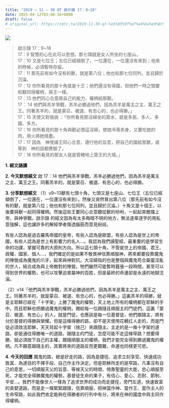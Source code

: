 ```yaml
---
title: "2019 – 11 – 30 QT 啟示錄 17：9~18"
date: 2025-04-12T03:40:16+0800
draft: false
# original_url: https://cmtc.tw/2019-11-30-qt-%e5%95%9f%e7%a4%ba%e9%8c%84-17%ef%bc%9a918
---
```


![](/images/qt.jpg)
> 啟示錄 17：9\~18  
> 17：9 智慧的心在此可以思想。那七頭就是女人所坐的七座山，  
> 17：10 又是七位王；五位已經傾倒了，一位還在，一位還沒有來到；他來的時候，必須暫時存留。  
> 17：11 那先前有如今沒有的獸，就是第八位；他也和那七位同列，並且歸於沉淪。  
> 17：12 你所看見的那十角就是十王；他們還沒有得國，但他們一時之間要和獸同得權柄，與王一樣。  
> 17：13 他們同心合意將自己的能力、權柄給那獸。  
> 17： 14 他們與羔羊爭戰，羔羊必勝過他們，因為羔羊是萬主之主、萬王之王。同著羔羊的，就是蒙召、被選、有忠心的，也必得勝。」  
> 17：15 天使又對我說 ：「你所看見那淫婦坐的眾水，就是多民、多人、多國、多方。  
> 17：16 你所看見的那十角與獸必恨這淫婦，使她冷落赤身，又要吃她的肉，用火將她燒盡。  
> 17：17 因為　神使諸王同心合意，遵行他的旨意，把自己的國給那獸，直等到　神的話都應驗了。  
> 17：18 你所看見的那女人就是管轄地上眾王的大城。」

**1. 經文誦讀**

**2.  今天默想經文**
啟 17：14 他們與羔羊爭戰，羔羊必勝過他們，因為羔羊是萬主之主、萬王之王。同著羔羊的，就是蒙召、被選、有忠心的，也必得勝。

**3. 分享默想經文**
（1）v9\~13獸有七頭十角，七頭又是七座山、七位王（五位已經傾倒了，一位還在，一位還沒有來到）。然後又突然冒出第八位（那先前有如今沒有的獸，就是第八位；他也和那七位同列，並且歸於沉淪。）十角又是十個王，以後要與獸一起同得權柄。然後這些王要同心合意聽從獸的吩咐，一起起來敵擋上帝，與神爭戰。啟示錄 的經文因為有太多晦暗不明的地方，無法逐章逐字的用私意強解，這也讓許多的解經學者傷透腦筋而意見紛歧。

有些人認為是過去羅馬帝國的皇帝，有些人認為是歐盟，有些人認為是世上的帝國，有些人認為是世上有影響力的名人…。我認為我們讀聖經，最重要的是學習生命的功課，掌握可靠的大原則方向。所以這七頭十角，不管是世上的帝國、君王、政權、國家、個人…，我們確定的是如果不敬畏神信靠順服神，將來都要投靠魔鬼的陣營成為魔鬼的爪牙，起來與神對抗。大淫婦指的也是整個與魔鬼苟合屬靈淫亂的世人，結合成為與上帝敵對的陣營。牠們雖然可能暫時囂張一段時間，甚至可以得到世界的權勢，也可以攻擊迫害屬神的百姓，但是最終的命運卻是永遠的地獄沈淪。

（2）v14「他們與羔羊爭戰，羔羊必勝過他們，因為羔羊是萬主之主、萬王之王。同著羔羊的，就是蒙召、被選、有忠心的，也必得勝。」這裏羔羊的得勝，就是主耶穌已經在「十字架」上勝了魔鬼的權勢，天上地上所有的權柄都在耶穌的手中，而且耶穌也把勝過魔鬼的權柄，賜給每一位跟隨且順服主的門徒們。這裏「蒙召、被選、有忠心」的人，就是門徒，也應該是每一位基督徒，他們跟隨主，將有分於基督的得勝與榮耀。但是這條得勝的路，卻不是天使用花轎扛人走的，而是門徒必須效法耶穌，天天背起十字架（捨己）來跟隨主。主走的是一條十字架的道路，卻是通往得勝唯一的道路，跟隨主的門徒，怎麼可能不走這條窄路？想要得勝，就必須放下自己的主權，跟隨順服主的權柄，我們才能完全得到勝過魔鬼的權柄。凡不願意跟隨主的，其實將來的道路反而更艱難，命運也同樣更可悲。

**4. 今天的回應**
魔鬼的路，總是好走的路，因為是捷徑、追求立刻享受、快速成功致富、為達目的不擇手段、自己作主作決定。但是耶穌所走的是窄路，凡事沒有自己的意思，一切順服天父的旨意、等候天父的時間、倚靠聖靈的大能，忠心順服至死，才能完全得勝魔鬼的權勢。基督徒生命的果子，有信心、愛心、忍耐、節制、平安…。我們不能像世人一樣為了追求世界的成功而走捷徑，旁門左道，快速致富的貪婪道路，而是走一條緊緊跟隨，信靠順服，把神當作神、當作王、當作主人的生命窄路，如此我們肯定能夠在得勝者的行列中有分，將來在神的國度中與主同作得權柄。
